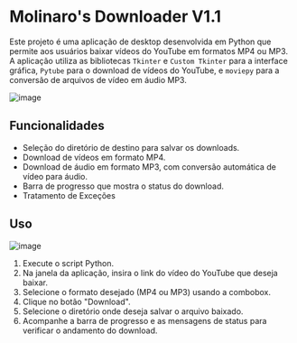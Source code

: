 # Molinaro's Downloader V1.1

Este projeto é uma aplicação de desktop desenvolvida em Python que permite aos usuários baixar vídeos do YouTube em formatos MP4 ou MP3. A aplicação utiliza as bibliotecas `Tkinter` e `Custom Tkinter` para a interface gráfica, `Pytube` para o download de vídeos do YouTube, e `moviepy` para a conversão de arquivos de vídeo em áudio MP3.

![image](https://github.com/LMolinaro01/YouTube-Downloader/assets/126402616/b309ec19-c7a9-4849-b8ae-d023219f6150)

## Funcionalidades

- Seleção do diretório de destino para salvar os downloads.
- Download de vídeos em formato MP4.
- Download de áudio em formato MP3, com conversão automática de vídeo para áudio.
- Barra de progresso que mostra o status do download.
- Tratamento de Exceções

## Uso

![image](https://github.com/LMolinaro01/YouTube-Downloader/assets/126402616/b4ca285d-cc43-43de-a06b-b9984d55688e)

1. Execute o script Python.
2. Na janela da aplicação, insira o link do vídeo do YouTube que deseja baixar.
3. Selecione o formato desejado (MP4 ou MP3) usando a combobox.
4. Clique no botão "Download".
5. Selecione o diretório onde deseja salvar o arquivo baixado.
6. Acompanhe a barra de progresso e as mensagens de status para verificar o andamento do download.

